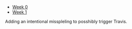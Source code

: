 * [Week 0](https://twof.github.io/VaporNation/week0-18-01-21)
* [Week 1](https://twof.github.io/VaporNation/week1-18-01-29)

Adding an intentional misspleling to posshibly trigger Travis.
